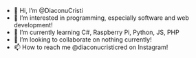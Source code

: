 - 👋 Hi, I’m @DiaconuCristi
- 👀 I’m interested in programming, especially software and web development!
- 🌱 I’m currently learning C#, Raspberry Pi, Python, JS, PHP
- 💞️ I’m looking to collaborate on nothing currently!
- 📫 How to reach me @diaconucristicred on Instagram!

<!---
DiaconuCristi/DiaconuCristi is a ✨ special ✨ repository because its `README.md` (this file) appears on your GitHub profile.
You can click the Preview link to take a look at your changes.
--->
